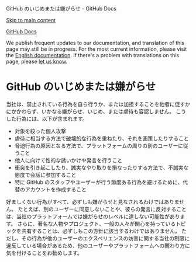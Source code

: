 GitHub のいじめまたは嫌がらせ - GitHub Docs

[Skip to main content](#main-content)

[](/ja)[GitHub Docs](/ja)

We publish frequent updates to our documentation, and translation of this page may still be in progress. For the most current information, please visit the [English documentation](/en). If there's a problem with translations on this page, please [let us know](https://github.com/contact?form[subject]=translation%20issue%20on%20docs.github.com&form[comments]=).

GitHub のいじめまたは嫌がらせ
==========

当社は、禁止されている行為を自ら行うか、または加担することを他者に促すかにかかわらず、いかなる嫌がらせ、いじめ、または虐待も容認しません。 こうした行為には、以下が含まれます。

* 対象を絞った個人攻撃
* 虐待に相当する方法で[破壊的な](/ja/github/site-policy/github-disrupting-the-experience-of-other-users)行為を重ねたり、それを画策したりすること
* 脅迫行為の原因となる方法で、プラットフォームの周りの別のユーザーに従うこと
* 他人に向けて性的な誘いかけや発言を行うこと
* 衝突を引き起こしたり、誠実なやり取りを損なったりする方法で、不誠実な態度で会話に参加すること
* 特に GitHub のスタッフやユーザーが行う節度ある行為を避けるために、代替のアカウントを作成すること

好ましくない行為がすべて、必ずしも嫌がらせと見なされるわけではありません。 たとえば、別のユーザーに同意しないことや、彼らの発言に反対することは、当社のプラットフォームでは嫌がらせのレベルに達しない可能性があります。 さらに、著名な人物やプロジェクト、一般の人々が関心を持っているトピックを共有することは、必ずしもこの方針に該当するわけではありません。 ただし、その行為が他のユーザーのエクスペリエンスの妨害に関する当社の制限に違反している場合があるため、他のユーザーやプラットフォームへの関わり方に気を付けることをお勧めします。
